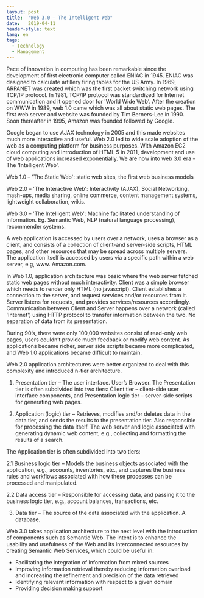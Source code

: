 ```yaml
---
layout: post
title:  "Web 3.0 – The Intelligent Web"
date:   2019-04-11
header-style: text
lang: en
tags:
  - Technology
  - Management
---
```

Pace of innovation in computing has been remarkable since the development of first electronic computer called ENIAC in 1945. ENIAC was designed to calculate artillery firing tables for the US Army. In 1969, ARPANET was created which was the first packet switching network using TCP/IP protocol. In 1981, TCP/IP protocol was standardized for Internet communication and it opened door for 'World Wide Web'. After the creation on WWW in 1989, web 1.0 came which was all about static web pages. The first web server and website was founded by Tim Berners-Lee in 1990. Soon thereafter in 1995, Amazon was founded followed by Google. 

Google began to use AJAX technology in 2005 and this made websites much more interactive and useful. Web 2.0 led to wide scale adoption of the web as a computing platform for business purposes. With Amazon EC2 cloud computing and introduction of HTML 5 in 2011, development and use of web applications increased exponentially. We are now into web 3.0 era - The 'Intelligent Web'.

Web 1.0 – 'The Static Web': static web sites, the first web business models

Web 2.0 – 'The Interactive Web': Interactivity (AJAX), Social Networking, mash-ups, media sharing, online commerce, content management systems, lightweight collaboration, wikis.

Web 3.0 – 'The Intelligent Web': Machine facilitated understanding of information. Eg. Semantic Web, NLP (natural language processing), recommender systems.

A web application is accessed by users over a network, uses a browser as a client, and consists of a collection of client-and server-side scripts, HTML pages, and other resources that may be spread across multiple servers. The application itself is accessed by users via a specific path within a web server, e.g, www. Amazon.com.

In Web 1.0, application architecture was basic where the web server fetched static web pages without much interactivity. Client was a simple browser which needs to render only HTML (no javascript). Client establishes a connection to the server, and request services and/or resources from it. Server listens for requests, and provides services/resources accordingly. Communication between Client and Server happens over a network (called 'Internet') using HTTP protocol to transfer information between the two. No separation of data from its presentation.

During 90’s, there were only 100,000 websites consist of read-only web pages, users couldn’t provide much feedback or modify web content. As applications became richer, server side scripts became more complicated, and Web 1.0 applications became difficult to maintain.

Web 2.0 application architectures were better organized to deal with this complexity and introduced n-tier architecture.

1. Presentation tier – The user interface. User’s Browser. The Presentation tier is often subdivided into two tiers: Client tier – client-side user interface components, and Presentation logic tier – server-side scripts for generating web pages.

2. Application (logic) tier – Retrieves, modifies and/or deletes data in the data tier, and sends the results to the presentation tier. Also responsible for processing the data itself. The web server and logic associated with generating dynamic web content, e.g., collecting and formatting the results of a search. 

The Application tier is often subdivided into two tiers:

2.1 Business logic tier – Models the business objects associated with the application, e.g., accounts, inventories, etc., and captures the business rules and workflows associated with how these processes can be processed and manipulated.

2.2 Data access tier – Responsible for accessing data, and passing it to the business logic tier, e.g., account balances, transactions, etc.

3. Data tier – The source of the data associated with the application. A database.

Web 3.0 takes application architecture to the next level with the introduction of components such as Semantic Web. The intent is to enhance the usability and usefulness of the Web and its interconnected resources by creating Semantic Web Services, which could be useful in:

- Facilitating the integration of information from mixed sources
- Improving information retrieval thereby reducing information overload and increasing the refinement and precision of the data retrieved
- Identifying relevant information with respect to a given domain
- Providing decision making support




